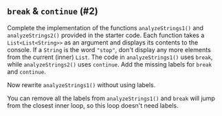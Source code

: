 ## `break` & `continue` (#2)

Complete the implementation of the functions `analyzeStrings1()` and
`analyzeStrings2()` provided in the starter code. Each function takes a
`List<List<String>>` as an argument and displays its contents to the console.
If a `String` is the word `"stop"`, don't display any more elements from the
current (inner) `List`. The code in `analyzeStrings1()` uses `break`, while
`analyzeStrings2()` uses `continue`. Add the missing labels for `break` and
`continue`.

Now rewrite `analyzeStrings1()` without using labels.

<div class="hint">

You can remove all the labels from `analyzeStrings1()` and `break` will
jump from the closest inner loop, so this loop doesn't need labels.

</div>

